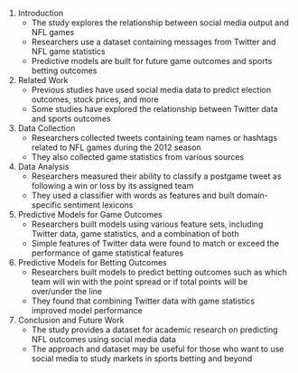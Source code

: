1.  Introduction 
	- The study explores the relationship between social media output and NFL games 
	- Researchers use a dataset containing messages from Twitter and NFL game statistics 
	- Predictive models are built for future game outcomes and sports betting outcomes 
2. Related Work 
	- Previous studies have used social media data to predict election outcomes, stock prices, and more 
	- Some studies have explored the relationship between Twitter data and sports outcomes
3. Data Collection 
	- Researchers collected tweets containing team names or hashtags related to NFL games during the 2012 season 
	- They also collected game statistics from various sources 
4. Data Analysis 
	- Researchers measured their ability to classify a postgame tweet as following a win or loss by its assigned team 
	- They used a classifier with words as features and built domain-specific sentiment lexicons
5. Predictive Models for Game Outcomes 
	- Researchers built models using various feature sets, including Twitter data, game statistics, and a combination of both 
	- Simple features of Twitter data were found to match or exceed the performance of game statistical features 
6. Predictive Models for Betting Outcomes 
	- Researchers built models to predict betting outcomes such as which team will win with the point spread or if total points will be over/under the line
	- They found that combining Twitter data with game statistics improved model performance
7. Conclusion and Future Work 
	- The study provides a dataset for academic research on predicting NFL outcomes using social media data 
	- The approach and dataset may be useful for those who want to use social media to study markets in sports betting and beyond